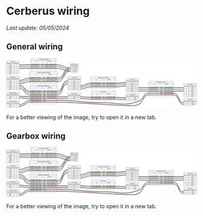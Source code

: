 # Cerberus wiring

_Last update: 05/05/2024_

## General wiring

![Cerberus general wiring](assets/cerberus_general.png)

For a better viewing of the image, try to open it in a new tab.

## Gearbox wiring

![Cerberus gearbox wiring](assets/cerberus_general.png)

For a better viewing of the image, try to open it in a new tab.